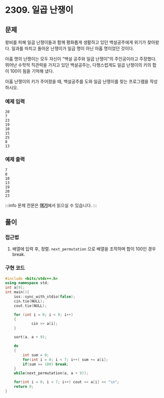 # 2309. 일곱 난쟁이

## 문제

왕비를 피해 일곱 난쟁이들과 함께 평화롭게 생활하고 있던 백설공주에게 위기가 찾아왔다. 일과를 마치고 돌아온 난쟁이가 일곱 명이 아닌 아홉 명이었던 것이다.

아홉 명의 난쟁이는 모두 자신이 "백설 공주와 일곱 난쟁이"의 주인공이라고 주장했다. 뛰어난 수학적 직관력을 가지고 있던 백설공주는, 다행스럽게도 일곱 난쟁이의 키의 합이 100이 됨을 기억해 냈다.

아홉 난쟁이의 키가 주어졌을 때, 백설공주를 도와 일곱 난쟁이를 찾는 프로그램을 작성하시오.

### 예제 입력

```
20
7
23
19
10
15
25
8
13
```

### 예제 출력

```
7
8
10
13
19
20
23
```

:::info
문제 전문은 [**여기**](https://www.acmicpc.net/problem/2309)에서 읽으실 수 있습니다.
:::

## 풀이

### 접근법

1. 배열에 입력 후, 정렬. `next_permutation` 으로 배열을 조작하며 합이 100인 경우 break.

### 구현 코드

```cpp
#include <bits/stdc++.h>
using namespace std;
int a[9];
int main(){
    ios::sync_with_stdio(false);
    cin.tie(NULL);
    cout.tie(NULL);

    for (int i = 0; i < 9; i++)
    {
            cin >> a[i];
    }

    sort(a, a + 9);

    do
    {
        int sum = 0;
        for(int i = 0; i < 7; i++) sum += a[i];
        if(sum == 100) break;
    }
    while(next_permutation(a, a + 9));

    for(int i = 0; i < 7; i++) cout << a[i] << "\n";
    return 0;
}
```
